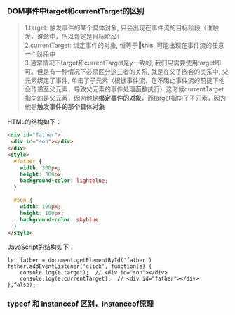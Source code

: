 ### DOM事件中target和currentTarget的区别
> 1.target: 触发事件的某个具体对象, 只会出现在事件流的目标阶段（谁触发，谁命中，所以肯定是目标阶段）<br>
  2.currentTarget: 绑定事件的对象, 恒等于**this**, 可能出现在事件流的任意一个阶段中<br>
  3.通常情况下target和currentTarget是y一致的, 我们只需要使用target即可。但是有一种情况下必须区分这三者的关系, 就是在父子嵌套的关系中, 父元素绑定了事件, 单击了子元素（根据事件流，在不阻止事件流的前提下他会传递至父元素，导致父元素的事件处理函数执行）这时候currentTarget指向的是父元素，因为他是**绑定事件的对象**，而target指向了子元素，因为他是**触发事件的那个具体对象**

HTML的结构如下：
  ``` html js
  <div id="father">
   <div id="son"></div>
  </div>
  <style>
    #father {
      width: 300px;
      height: 300px;
      background-color: lightblue;
    }

    #son {
      width: 100px;
      height: 100px;
      background-color: skyblue;
    }
  </style>
  ```
JavaScript的结构如下：
  ```JS
  let father = document.getElementById('father')
  father.addEventListener('click', function(e) {
      console.log(e.target);  // <div id="son"></div>
      console.log(e.currentTarget);  // <div id="father"></div>
  },false);
  ```

### typeof 和 instanceof 区别，instanceof原理